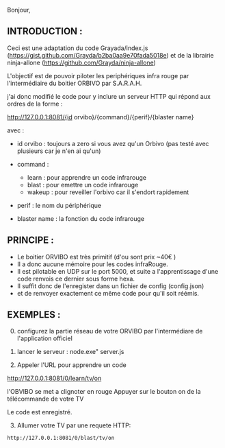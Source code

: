 Bonjour,

INTRODUCTION : 
--------------
Ceci est une adaptation du code Grayada/index.js (https://gist.github.com/Grayda/b2ba0aa9e70fada5018e)
et de la librairie ninja-allone (https://github.com/Grayda/ninja-allone)

L'objectif est de pouvoir piloter les periphériques  infra rouge  par l'intermédiaire du boitier ORBIVO par S.A.R.A.H.

j'ai donc modifié le code pour y inclure un serveur HTTP qui répond aux ordres de la forme :

 http://127.0.0.1:8081/{id orvibo}/{command}/{perif}/{blaster name}

 avec :
  - id orvibo : toujours a zero si vous avez qu'un Orbivo (pas testé avec plusieurs car je n'en ai qu'un)
  
  - command :
  	* learn : pour apprendre un code infrarouge
  	* blast : pour emettre un code infrarouge
  	* wakeup : pour reveiller l'orbivo car il s'endort rapidement

  - perif : le nom du périphérique

  - blaster name : la fonction du code infrarouge


PRINCIPE :
----------
  - Le boitier ORVIBO est très primitif (d'ou sont prix ~40€ )
  - Il a donc aucune mémoire pour les codes infraRouge.
  - Il est pilotable en UDP sur le port 5000, et suite a l'apprentissage d'une code renvois ce dernier sous forme hexa.
  - Il suffit donc de l'enregister dans un fichier de config (config.json)
  - et de renvoyer exactement ce même code pour qu'il soit réémis.


EXEMPLES :
----------
 0) configurez la partie réseau de  votre ORVIBO par l'intermédiare de l'application officiel

 1) lancer le serveur :
 	node.exe" server.js

 2) Appeler l'URL pour apprendre un code

  http://127.0.0.1:8081/0/learn/tv/on

  l'OBVIBO se met a clignoter en rouge
  Appuyer sur le bouton on de  la télécommande de votre TV
   
  Le code est enregistré.

  3) Allumer votre TV par une requete HTTP: 

	http://127.0.0.1:8081/0/blast/tv/on  




